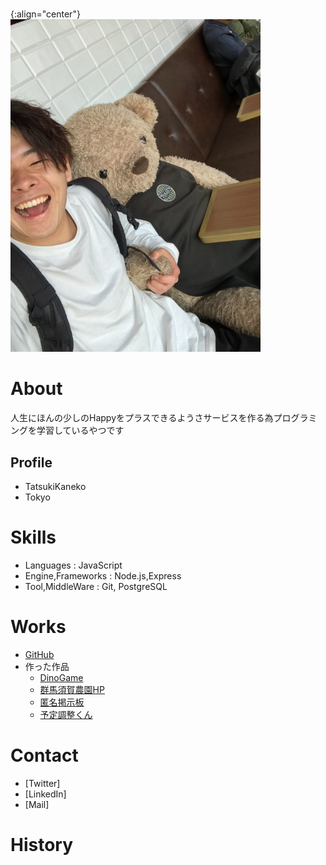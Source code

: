 
# <a name="header-1-8f7f4c1ce7a4f933663d10543562b096"></a> 

{:align="center"}
![プロフィール写真](IMG_0356.png)

# <a name="header-1-8f7f4c1ce7a4f933663d10543562b096"></a> About
人生にほんの少しのHappyをプラスできるようさサービスを作る為プログラミングを学習しているやつです

## <a name="header-2cce99c598cfdb9773ab041d54c3d973a"></a> Profile
- TatsukiKaneko
- Tokyo

# <a name="header-1-aa79c5d1cbe3d96218a92481bcfaa39c"></a> Skills
- Languages : JavaScript
- Engine,Frameworks : Node.js,Express
- Tool,MiddleWare : Git, PostgreSQL

# <a name="header-1-7b8af977b90a67e053ff2667a26828fe"></a> Works
- [GitHub](https://github.com/tatsukikane)
- 作った作品
  - [DinoGame](https://tatsukikane.github.io/dinogame/) 
  - [群馬須賀農園HP](https://gunma-sugafarm.com/)
  - [匿名掲示板](https://shrouded-earth-70978.herokuapp.com/posts) 
  - [予定調整くん](https://morning-plains-90532.herokuapp.com/)

# <a name="header-1-bbaff12800505b22a853e8b7f4eb6a22"></a> Contact
- [Twitter]
- [LinkedIn]
- [Mail]

#  <a name="header-1-16d2b386b2034b9488996466aaae0b57"></a> History
